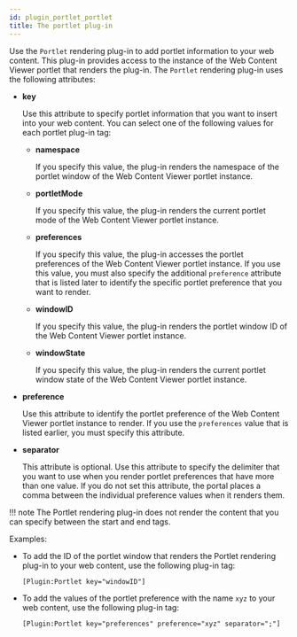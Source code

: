 ```yaml
---
id: plugin_portlet_portlet
title: The portlet plug-in
---
```





Use the `Portlet` rendering plug-in to add portlet information to your web content. This plug-in provides access to the instance of the Web Content Viewer portlet that renders the plug-in. The `Portlet` rendering plug-in uses the following attributes:

-   **key**

    Use this attribute to specify portlet information that you want to insert into your web content. You can select one of the following values for each portlet plug-in tag:

    -   **namespace**

        If you specify this value, the plug-in renders the namespace of the portlet window of the Web Content Viewer portlet instance.

    -   **portletMode**

        If you specify this value, the plug-in renders the current portlet mode of the Web Content Viewer portlet instance.

    -   **preferences**

        If you specify this value, the plug-in accesses the portlet preferences of the Web Content Viewer portlet instance. If you use this value, you must also specify the additional `preference` attribute that is listed later to identify the specific portlet preference that you want to render.

    -   **windowID**

        If you specify this value, the plug-in renders the portlet window ID of the Web Content Viewer portlet instance.

    -   **windowState**

        If you specify this value, the plug-in renders the current portlet window state of the Web Content Viewer portlet instance.

-   **preference**

    Use this attribute to identify the portlet preference of the Web Content Viewer portlet instance to render. If you use the `preferences` value that is listed earlier, you must specify this attribute.

-   **separator**

    This attribute is optional. Use this attribute to specify the delimiter that you want to use when you render portlet preferences that have more than one value. If you do not set this attribute, the portal places a comma between the individual preference values when it renders them.


!!! note
    The Portlet rendering plug-in does not render the content that you can specify between the start and end tags.

Examples:

-   To add the ID of the portlet window that renders the Portlet rendering plug-in to your web content, use the following plug-in tag:

    ```
    [Plugin:Portlet key="windowID"]
    ```

-   To add the values of the portlet preference with the name `xyz` to your web content, use the following plug-in tag:

    ```
    [Plugin:Portlet key="preferences" preference="xyz" separator=";"]
    ```


